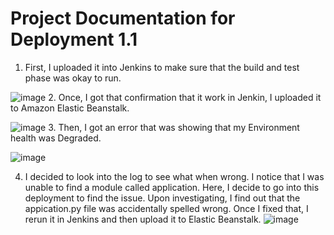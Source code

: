 # Project Documentation for Deployment 1.1

1. First, I uploaded it into Jenkins to make sure that the build and test phase was okay to run.

![image](https://github.com/auzhangLABS/C4_deployment1.1/assets/138344000/76ed22f4-8c91-4f9d-870c-7b87318dc3ee)
2. Once, I got that confirmation that it work in Jenkin, I uploaded it to Amazon Elastic Beanstalk. 

![image](https://github.com/auzhangLABS/C4_deployment1.1/assets/138344000/409792f2-490c-4946-b76b-968a4b93b4ad)
3. Then, I got an error that was showing that my Environment health was Degraded.

![image](https://github.com/auzhangLABS/C4_deployment1.1/assets/138344000/37168291-ed1b-4cab-84a4-9c363827d879)

4. I decided to look into the log to see what when wrong. I notice that I was unable to find a module called application. Here, I decide to go into this deployment to find the issue. Upon investigating, I find out that the appication.py file was accidentally spelled wrong. Once I fixed that, I rerun it in Jenkins and then upload it to Elastic Beanstalk.
![image](https://github.com/auzhangLABS/C4_deployment1.1/assets/138344000/cdc7db25-ab83-4636-bfe7-75f8bf3a96bb)
